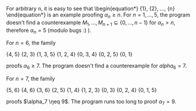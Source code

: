 For arbitrary n, it is easy to see that
\begin{equation*}
	{1}, {2}, ..., {n}
\end{equation*}
is an example proofing $\alpha_n \geq n$.
For $n = 1, \dots, 5$, the program doesn't find a counterexample $M_1, \dots, M_{n+1} \subseteq \{0, \dots, n -1\}$ for $\alpha_n > n$, therefore $\alpha_n = 5$ (modulo bugs :) ).

For $n = 6$, the family

  {4, 5}
  {2, 3}
  {1, 3, 5}
  {1, 2, 4}
  {0, 3, 4}
  {0, 2, 5}
  {0, 1}

proofs $\alpha_6 \geq 7$. The program doesn't find a counterexample for $alpha_6 = 7$.

For $n = 7$, the family

  {5, 6}
  {4, 6}
  {3, 6}
  {2, 5}
  {1, 4}
  {1, 2, 3}
  {0, 3}
  {0, 2, 4}
  {0, 1, 5}

proofs $\alpha_7 \ŋeq 9$. The program runs too long to proof $\alpha_7 = 9$. 
